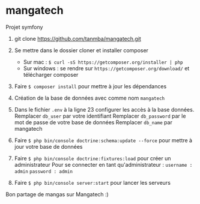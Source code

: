# mangatech
Projet symfony

1. git clone https://github.com/tanmba/mangatech.git

2. Se mettre dans le dossier cloner et installer composer
    - Sur mac : `$ curl -sS https://getcomposer.org/installer | php`
    - Sur windows : se rendre sur `https://getcomposer.org/download/` et télécharger composer

3. Faire `$ composer install` pour mettre à jour les dépendances

4. Création de la base de données avec comme nom `mangatech`

5. Dans le fichier `.env` à la ligne 23 configurer les accès à la base données.
    Remplacer `db_user` par votre identifiant
    Remplacer `db_password` par le mot de passe de votre base de données
    Remplacer `db_name` par mangatech 
    
6. Faire `$ php bin/console doctrine:schema:update --force` pour mettre à jour votre base de données

7. Faire `$ php bin/console doctrine:fixtures:load` pour créer un administrateur
    Pour se connecter en tant qu'administrateur :
    `username : admin` 
    `password : admin`

8. Faire `$ php bin/console server:start` pour lancer les serveurs


Bon partage de mangas sur Mangatech :)

